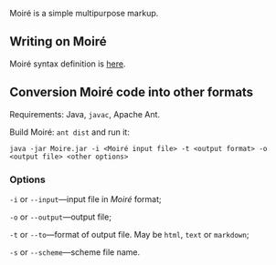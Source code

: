 Moiré is a simple multipurpose markup.

Writing on Moiré
----------------

Moiré syntax definition is [here](http://enzet.ru/en/program/moire).

Conversion Moiré code into other formats
----------------------------------------

Requirements: Java, ``javac``, Apache Ant.

Build Moiré: ``ant dist`` and run it:

    java -jar Moire.jar -i <Moiré input file> -t <output format> -o <output file> <other options>
    

### Options ###

``-i`` or ``--input``—input file in *Moiré* format;

``-o`` or ``--output``—output file;

``-t`` or ``--to``—format of output file. May be ``html``, ``text`` or ``markdown``;

``-s`` or ``--scheme``—scheme file name.

